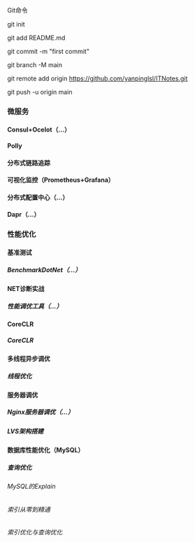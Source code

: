 Git命令

git init

git add README.md

git commit -m "first commit"

git branch -M main

git remote add origin https://github.com/yanpinglsl/ITNotes.git

git push -u origin main

### 微服务

#### Consul+Ocelot（...）

#### Polly

#### 分布式链路追踪

#### 可视化监控（Prometheus+Grafana）

#### 分布式配置中心（...）

#### Dapr（...）

### 性能优化

####  基准测试

##### BenchmarkDotNet（...）

#### NET诊断实战

##### 性能调优工具（...）

#### CoreCLR

##### CoreCLR

#### 多线程异步调优

##### 线程优化

#### 服务器调优

##### Nginx服务器调优（...）

##### LVS架构搭建

#### 数据库性能优化（MySQL）

##### 查询优化

###### MySQL的Explain

###### 索引从零到精通

###### 索引优化与查询优化

